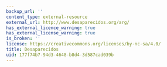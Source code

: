 ```yaml
---
backup_url: ''
content_type: external-resource
external_url: http://www.desaparecidos.org/arg/
has_external_licence_warning: true
has_external_license_warning: true
is_broken: ''
license: https://creativecommons.org/licenses/by-nc-sa/4.0/
title: Desaparecidos
uid: 177f74b7-94d3-4648-b8d4-3d587cad039b
---
```

